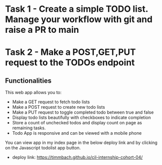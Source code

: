 # Task 1 - Create a simple TODO list. Manage your workflow with git and raise a PR to main

# Task 2 - Make a POST,GET,PUT request to the TODOs endpoint

## Functionalities

This web app allows you to:

- Make a GET request to fetch todo lists
- Make a POST request to create new todo lists
- Make a PUT request to toggle completed todo between true and false
- Display todo lists beautifully with checkboxes to indicate completion
- Store a count of unchecked todos and display count on page as remaining tasks.
- Todo App is responsive and can be viewed with a mobile phone

You can view app in my index page in the below deploy link and by clicking on the Javascript todolist app button.

- deploy link: https://timmbach.github.io/cil-internship-cohort-04/
